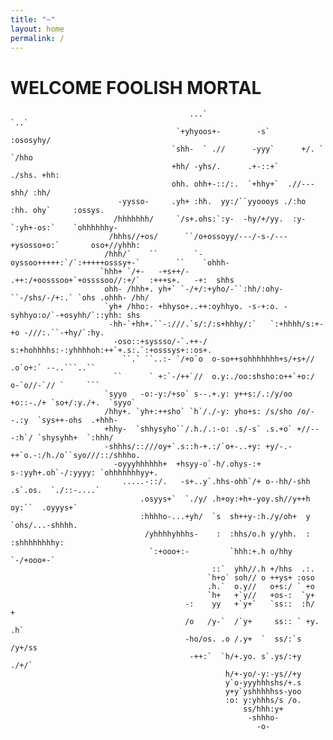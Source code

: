 ```yaml
---
title: "~"
layout: home
permalink: /
---
```


# WELCOME FOOLISH MORTAL

                                                                                                                        
                                                                                                                        
                                            ...`                         `..`                                           
                                         `+yhyoos+-        -s`        :ososyhy/                                         
                                        `shh-  ` .//      -yyy`      +/. ` `/hho                                        
                                        +hh/ -yhs/.      .+-::+`      ./shs. +hh:                                       
                                        ohh. ohh+-::/:.  `+hhy+`  .//---shh/ :hh/                                       
                            -yysso-     .yh+ :hh.  yy:/``yyoooys ./:ho  :hh. ohy`     :ossys.                           
                           /hhhhhhh/     `/s+.ohs:`:y-  -hy/+/yy.  :y-`:yh+-os:`    `ohhhhhhy-                          
                          /hhhs//+os/      ``/o+ossoyy/---/-s-/---+ysosso+o:`       oso+//yhhh:                         
                         /hhh/`    ``        `-oyssoo+++++:`/`:+++++osssy+-`        ``    `ohhh-                        
                        `hhh+ `/+-   -+s++/-  .++:/+oosssoo+`+ossssoo//:+/`  :+++s+.   -+:  shhs                        
                         ohh- /hhh+. yh+` `-/+/:+yho/-``:hh/:ohy-``-/shs/-/+:.` `ohs .ohhh- /hh/                        
                         `yh+ /hho:- +hhyso+..++:oyhhyo. -s-+:o. -syhhyo:o/`-+osyhh/`::yhh: shs                         
                          -hh-`+hh+.``-:///.`s/:/:s+hhhy/:`   `:+hhhh/s:+-+o -///:.``-+hy/`:hy.                         
                           -oso::+syssso/-`.++-/ s:+hohhhhs:-:yhhhhoh:++`+.s:.`:+osssys+::os+.                          
                             ``.` ``..:- `/+o`o  o-so++sohhhhhhh+s/+s+// .o`o+:` --..```..``                            
                           ``      ` +:`-/++`//  o.y:./oo:shsho:o++`+o:/  o-`o//-`// `     ```                          
                         `syyo   -o:-y:/+so` s--.+.y: y++s:/.:/y/oo +o::-./+ `so+/:y./+.  `syyo`                        
                         /hhy+. `yh+:++sho` `h`/./-y: yho+s: /s/sho /o/--.:y  `sys++-ohs  .+hhh-                        
                         +hhy-  `shhysyho``/.h./.:-o: .s/-s` .s.+o` +//---:h`/ `shysyhh+  `:hhh/                        
                         -shhhs/::///oy+`.s::h-+.:/`o+-..+y: +y/-.-++`o.-:/h./o``syo///::/shhho.                        
                           -oyyyhhhhhh+  +hsyy-o`-h/.ohys-:+ s-:yyh+.oh`-/:yyyy: `ohhhhhhhyy+.                          
                             .....-::/.   -s+..y`.hhs-ohh`/+ o--hh/-shh .s`.os.  `./::-....`                            
                                 .osyys+`  `./y/ .h+oy:+h+-yoy.sh//y++h  oy:``  .oyyys+`                                
                                 :hhhho-...+yh/  `s  sh++y-:h./y/oh+  y  `ohs/...-shhhh.                                
                                  /yhhhhyhhhs-    :  :hhs/o.h y/yhh.  :    :shhhhhhhhy:                                 
                                   `:+ooo+:-         `hhh:+.h o/hhy         `-/+ooo+-`                                  
                                                 ::`  yhh//.h +/hhs  .:.                                                
                                                `h+o` soh// o ++ys+ :oso                                                
                                                .h.`  o.y//   o+s:/ ` +o                                                
                                                `h+   +`y//   +os-:  `y+                                                
                                           -:    yy   +`y+`   `ss::  :h/    +                                           
                                           /o   /y-`  /`y+     ss:: ` +y.  .h`                                          
                                           -ho/os. .o /.y+  `  ss/:`s  /y+/ss                                           
                                            -++:`  `h/+.yo. s`.ys/:+y   ./+/`                                           
                                                    h/+-yo/-y:-ys//+y                                                   
                                                    y`o-yyyhhhshs/+.s                                                   
                                                    y+y`yshhhhhss-yoo                                                   
                                                    :o: y:yhhhs/s /o.                                                   
                                                        ss/hhh:y+                                                       
                                                         -shhho-                                                        
                                                           -o-                                                          
                                                                                                                        
                                                                                                                        
                                                                                                                        

